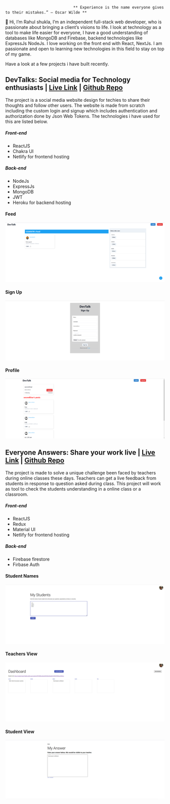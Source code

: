                                   ** Experience is the name everyone gives to their mistakes.” – Oscar Wilde ** 

👋 Hi, I’m Rahul shukla, I’m an independent full-stack web developer, who is passionate about bringing a client’s visions to life. I look at technology as a tool to make life easier for everyone, I have a good understanding of databases like MongoDB and Firebase, backend technologies like ExpressJs NodeJs. I love working on the front end with React, NextJs. I am passionate and open to learning new technologies in this field to stay on top of my game.

Have a look at a few projects i have built recently.

## DevTalks: Social media for Technology enthusiasts | [Live Link](https://determined-pike-9e5056.netlify.app/) | [Github Repo](https://github.com/RahulShuklaTech/dev-talk-front)

The project is a social media website design for techies to share their thoughts and follow other users. The website is made from scratch including the custom login and signup which includes authentication and authorization done by Json Web Tokens. The technologies i have used for this are listed below.

##### Front-end
  - ReactJS
  - Chakra UI
  - Netlify for frontend hosting

##### Back-end
  - NodeJs
  - ExpressJs
  - MongoDB
  - JWT
  - Heroku for backend hosting

#### Feed
![](./DevTalk/feedspage.png)

#### Sign Up
![](./DevTalk/signup.png)

#### Profile
![](./DevTalk/followeduser.png)


## Everyone Answers: Share your work live | [Live Link](https://modest-hugle-f3ed5a.netlify.app/) | [Github Repo](https://github.com/RahulShuklaTech/capstone-answers)

The project is made to solve a unique challenge been faced by teachers during online classes these days. Teachers can get a live feedback from students in response to question asked during class. This project will work as tool to check the students understanding in a online class or a classroom. 

##### Front-end
  - ReactJS
  - Redux
  - Material UI
  - Netlify for frontend hosting

##### Back-end
  - Firebase firestore
  - Firbase Auth


#### Student Names 
![](./DevTalk/TeachersView.png)

#### Teachers View
![](./DevTalk/StudentAnswers.png)

#### Student View
![](./DevTalk/studentView.png)






<!---
RahulShuklaTech/RahulShuklaTech is a ✨ special ✨ repository because its `README.md` (this file) appears on your GitHub profile.
You can click the Preview link to take a look at your changes.
--->
